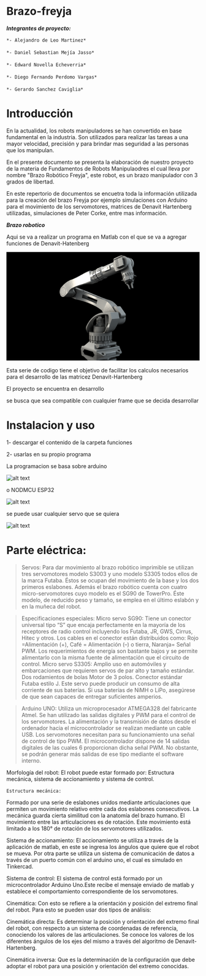 # Brazo-freyja

***Integrantes de proyecto:***
```
*- Alejandro de Leo Martinez*

*- Daniel Sebastian Mejía Jasso*

*- Edward Novella Echeverria*

*- Diego Fernando Perdomo Vargas*

*- Gerardo Sanchez Caviglia*
```

# Introducción 
En la actualidad, los robots manipuladores se han convertido en base fundamental en la industria. Son utilizados para realizar las tareas a una mayor velocidad, precisión y para brindar mas seguridad a las personas que los manipulan.

En el presente documento se presenta la elaboración de nuestro proyecto de la materia de Fundamentos de Robots Manipulaodres el cual lleva por nombre "Brazo Robótico Freyja", este robot, es un brazo manipulador con 3 grados de libertad.

En este repertorio de documentos se encuetra toda la información utilizada para la creación del brazo Freyja por ejemplo simulaciones con Arduino para el movimiento de los servomotores, matrices de Denavit Hartenberg utilizadas, simulaciones de Peter Corke, entre mas información.

***Brazo robotico***

Aqui se va a realizar un programa en Matlab con el que se va a agregar funciones de Denavit-Hatenberg 


![alt text](https://github.com/Farkas336/Brazo-freyja/blob/main/Imagenes/l15252-industrial-robot-arm-53669.png)

Esta serie de codigo tiene el objetivo de facilitar los calculos necesarios para el desarrollo  de las matricez  Denavit-Hartenberg

El proyecto se encuentra en desarrollo

se busca que sea compatible con cualquier frame que se decida desarrollar

# Instalacion y uso

1- descargar el contenido de la carpeta funciones

2- usarlas  en su propio programa 

La programacion se basa sobre arduino 

![alt text](https://raw.githubusercontent.com/Farkas336/Brazo-freyja/main/Diagramas/a9bb15c7e822f66f57e039a918c56bc2.png)

o NODMCU ESP32

![alt text](https://raw.githubusercontent.com/Farkas336/Brazo-freyja/main/Diagramas/ESP8266-Node-MCU-Module.png)

se puede usar cualquier servo que se quiera

![alt text](https://raw.githubusercontent.com/Farkas336/Brazo-freyja/main/Diagramas/02-19.jpg)


# Parte eléctrica:

>Servos:
Para dar movimiento al brazo robótico imprimible se utilizan tres servomotores modelo S3003 y uno modelo S3305 todos ellos de la marca Futaba. Éstos se ocupan del movimiento de la base y los dos primeros eslabones. Además el brazo robótico cuenta con cuatro micro-servomotores cuyo modelo es el SG90 de TowerPro. Éste modelo, de reducido peso y tamaño, se emplea en el último eslabón y en la muñeca del robot. 

>Especificaciones especiales:
Micro servo SG90:
Tiene un conector universal tipo “S” que encaja perfectamente en la mayoría de los receptores de radio control incluyendo los Futaba, JR, GWS, Cirrus, Hitec y otros. 
Los cables en el conector están distribuidos como: Rojo =Alimentación (+), Café = Alimentación (–) o tierra, Naranja= Señal PWM.
Los requerimientos de energía son bastante bajos y se permite alimentarlo con la misma fuente de alimentación que el circuito de control.
Micro servo S3305:
Amplio uso en automóviles y embarcaciones que requieren servos de par alto y tamaño estándar. Dos rodamientos de bolas Motor de 3 polos. Conector estándar Futaba estilo J.
Este servo puede producir un consumo de alta corriente de sus baterías. Si usa baterías de NiMH o LiPo, asegúrese de que sean capaces de entregar suficientes amperios.


>Arduino UNO:
Utiliza un microprocesador ATMEGA328 del fabricante Atmel. Se han utilizado las salidas digitales y PWM para el control de los servomotores. 
La alimentación y la transmisión de datos desde el ordenador hacia el microcontrolador se realizan mediante un cable USB. Los servomotores necesitan para su funcionamiento una señal de control de tipo PWM. El microcontrolador dispone de 14 salidas digitales de las cuales 6 proporcionan dicha señal PWM. No obstante, se podrán generar más salidas de ese tipo mediante el software interno.


 Morfología del robot:
El robot puede estar formado por:
Estructura mecánica, sistema de accionamiento y sistema de control.

	Estructura mecánica: 
Formado por una serie de eslabones unidos mediante articulaciones que permiten un movimiento relativo entre cada dos eslabones consecutivos. La mecánica guarda cierta similitud con la anatomía del brazo humano. El movimiento entre las articulaciones es de rotación. Este movimiento está limitado a los 180° de rotación de los servomotores utilizados.

Sistema de accionamiento:
El accionamiento se utiliza a través de la aplicación de matlab, en este se ingresa los ángulos que quiere que el robot se mueva. Por otra parte se utiliza un sistema de comunicación de datos a través de un puerto común con el arduino uno, el cual es simulado en Tinkercad.

Sistema de control:
El sistema de control está formado por un microcontrolador Arduino Uno.Este recibe el mensaje enviado de matlab y establece el comportamiento correspondiente de los servomotores.

Cinemática:
Con esto se refiere a la orientación y posición del extremo final del robot.
Para esto se pueden usar dos tipos de análisis:

Cinemática directa: Es determinar la posición y orientación del extremo final del robot, con respecto a un sistema de coordenadas de referencia, conociendo los valores de las articulaciones. Se conoce los valores de los diferentes ángulos de los ejes del mismo a través del algoritmo de Denavit-Hartenberg.

Cinemática inversa: Que es la determinación de la configuración que debe adoptar el robot para una posición y orientación del extremo conocidas.

